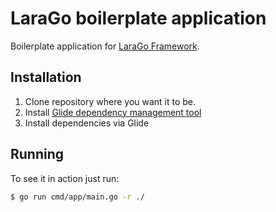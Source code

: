 # LaraGo boilerplate application

Boilerplate application for [LaraGo Framework](https://github.com/lara-go/larago).

## Installation

1. Clone repository where you want it to be.
2. Install [Glide dependency management tool](https://glide.readthedocs.io)
3. Install dependencies via Glide

## Running

To see it in action just run:

```bash
$ go run cmd/app/main.go -r ./
```
